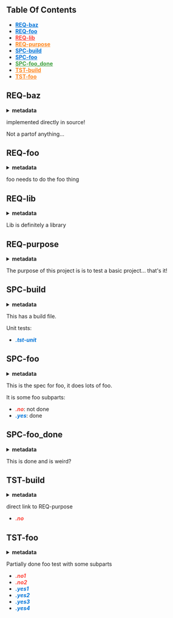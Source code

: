 ## Table Of Contents
- <a style="font-weight: bold; color: #0074D9" title="REQ-BAZ" href="#REQ-BAZ">REQ-baz</a>
- <a style="font-weight: bold; color: #0074D9" title="REQ-FOO" href="#REQ-FOO">REQ-foo</a>
- <a style="font-weight: bold; color: #FF4136" title="REQ-LIB" href="#REQ-LIB">REQ-lib</a>
- <a style="font-weight: bold; color: #FF851B" title="REQ-PURPOSE" href="#REQ-PURPOSE">REQ-purpose</a>
- <a style="font-weight: bold; color: #0074D9" title="SPC-BUILD" href="#SPC-BUILD">SPC-build</a>
- <a style="font-weight: bold; color: #0074D9" title="SPC-FOO" href="#SPC-FOO">SPC-foo</a>
- <a style="font-weight: bold; color: #3DA03D" title="SPC-FOO_DONE" href="#SPC-FOO_DONE">SPC-foo_done</a>
- <a style="font-weight: bold; color: #FF851B" title="TST-BUILD" href="#TST-BUILD">TST-build</a>
- <a style="font-weight: bold; color: #FF851B" title="TST-FOO" href="#TST-FOO">TST-foo</a>


## REQ-baz
<details>
<summary><b>metadata</b></summary>
<b>partof:</b> <i>none</i></a><br>
<b>parts:</b> <i>none</i></a><br>
<b>file:</b> design/purpose.md<br>
<b>impl:</b> src/baz.rs[0]<br>
<b>spc:</b>100.00&nbsp;&nbsp;<b>tst:</b>0.00<br>
<hr>
</details>

implemented directly in source!

Not a partof anything...


## REQ-foo
<details>
<summary><b>metadata</b></summary>
<b>partof:</b><br>
<li><a style="font-weight: bold; color: #FF851B" title="REQ-PURPOSE" href="#REQ-PURPOSE">REQ-purpose</a></li>
<b>parts:</b><br>
<li><a style="font-weight: bold; color: #0074D9" title="SPC-FOO" href="#SPC-FOO">SPC-foo</a></li>
<li><a style="font-weight: bold; color: #3DA03D" title="SPC-FOO_DONE" href="#SPC-FOO_DONE">SPC-foo_done</a></li>
<b>file:</b> design/purpose.md<br>
<b>impl:</b> <i>not implemented</i><br>
<b>spc:</b>87.50&nbsp;&nbsp;<b>tst:</b>89.30<br>
<hr>
</details>

foo needs to do the foo thing

## REQ-lib
<details>
<summary><b>metadata</b></summary>
<b>partof:</b><br>
<li><a style="font-weight: bold; color: #FF851B" title="REQ-PURPOSE" href="#REQ-PURPOSE">REQ-purpose</a></li>
<b>parts:</b> <i>none</i></a><br>
<b>file:</b> design/purpose.md<br>
<b>impl:</b> <i>not implemented</i><br>
<b>spc:</b>0.00&nbsp;&nbsp;<b>tst:</b>0.00<br>
<hr>
</details>

Lib is definitely a library

## REQ-purpose
<details>
<summary><b>metadata</b></summary>
<b>partof:</b> <i>none</i></a><br>
<b>parts:</b><br>
<li><a style="font-weight: bold; color: #0074D9" title="REQ-FOO" href="#REQ-FOO">REQ-foo</a></li>
<li><a style="font-weight: bold; color: #FF4136" title="REQ-LIB" href="#REQ-LIB">REQ-lib</a></li>
<li><a style="font-weight: bold; color: #0074D9" title="SPC-BUILD" href="#SPC-BUILD">SPC-build</a></li>
<li><a style="font-weight: bold; color: #FF851B" title="TST-BUILD" href="#TST-BUILD">TST-build</a></li>
<b>file:</b> design/purpose.md<br>
<b>impl:</b> <i>not implemented</i><br>
<b>spc:</b>62.50&nbsp;&nbsp;<b>tst:</b>53.60<br>
<hr>
</details>

The purpose of this project is is to test a basic
project... that's it!


## SPC-build
<details>
<summary><b>metadata</b></summary>
<b>partof:</b><br>
<li><a style="font-weight: bold; color: #FF851B" title="REQ-PURPOSE" href="#REQ-PURPOSE">REQ-purpose</a></li>
<b>parts:</b><br>
<li><a style="font-weight: bold; color: #FF851B" title="TST-BUILD" href="#TST-BUILD">TST-build</a></li>
<b>file:</b> design/purpose.md<br>
<b>impl:</b> build.rs[0]<br>
<b>spc:</b>100.00&nbsp;&nbsp;<b>tst:</b>75.00<br>
<hr>
</details>

This has a build file.

Unit tests:
- <span title="/home/rett/open/artifact/artifact-test/interop_tests/settings/build.rs[5]" style="color: #0074D9"><b><i>.tst-unit</i></b></span>


## SPC-foo
<details>
<summary><b>metadata</b></summary>
<b>partof:</b><br>
<li><a style="font-weight: bold; color: #0074D9" title="REQ-FOO" href="#REQ-FOO">REQ-foo</a></li>
<b>parts:</b><br>
<li><a style="font-weight: bold; color: #3DA03D" title="SPC-FOO_DONE" href="#SPC-FOO_DONE">SPC-foo_done</a></li>
<li><a style="font-weight: bold; color: #FF851B" title="TST-FOO" href="#TST-FOO">TST-foo</a></li>
<b>file:</b> design/foo.md<br>
<b>impl:</b> src/foo/mod.rs[0]<br>
<b>spc:</b>75.00&nbsp;&nbsp;<b>tst:</b>78.60<br>
<hr>
</details>

This is the spec for foo, it does lots of foo.

It is some foo subparts:
- <span title="Not Implemented" style="color: #FF4136"><b><i>.no</i></b></span>: not done
- <span title="/home/rett/open/artifact/artifact-test/interop_tests/settings/src/foo/fab.rs[3]" style="color: #0074D9"><b><i>.yes</i></b></span>: done


## SPC-foo_done
<details>
<summary><b>metadata</b></summary>
<b>partof:</b><br>
<li><a style="font-weight: bold; color: #0074D9" title="REQ-FOO" href="#REQ-FOO">REQ-foo</a></li>
<li><a style="font-weight: bold; color: #0074D9" title="SPC-FOO" href="#SPC-FOO">SPC-foo</a></li>
<b>parts:</b> <i>none</i></a><br>
<b>file:</b> design/foo.md<br>
<b>impl:</b> this is done<br>
<b>spc:</b>100.00&nbsp;&nbsp;<b>tst:</b>100.00<br>
<hr>
</details>

This is done and is weird?

## TST-build
<details>
<summary><b>metadata</b></summary>
<b>partof:</b><br>
<li><a style="font-weight: bold; color: #FF851B" title="REQ-PURPOSE" href="#REQ-PURPOSE">REQ-purpose</a></li>
<li><a style="font-weight: bold; color: #0074D9" title="SPC-BUILD" href="#SPC-BUILD">SPC-build</a></li>
<b>parts:</b> <i>none</i></a><br>
<b>file:</b> design/purpose.md<br>
<b>impl:</b> build.rs[4]<br>
<b>spc:</b>50.00&nbsp;&nbsp;<b>tst:</b>50.00<br>
<hr>
</details>

direct link to REQ-purpose

- <span title="Not Implemented" style="color: #FF4136"><b><i>.no</i></b></span>


## TST-foo
<details>
<summary><b>metadata</b></summary>
<b>partof:</b><br>
<li><a style="font-weight: bold; color: #0074D9" title="SPC-FOO" href="#SPC-FOO">SPC-foo</a></li>
<b>parts:</b> <i>none</i></a><br>
<b>file:</b> design/foo.md<br>
<b>impl:</b> <i>not implemented</i><br>
<b>spc:</b>57.10&nbsp;&nbsp;<b>tst:</b>57.10<br>
<hr>
</details>

Partially done foo test with some subparts

- <span title="Not Implemented" style="color: #FF4136"><b><i>.no1</i></b></span>
- <span title="Not Implemented" style="color: #FF4136"><b><i>.no2</i></b></span>
- <span title="/home/rett/open/artifact/artifact-test/interop_tests/settings/src/foo/test.rs[4]" style="color: #0074D9"><b><i>.yes1</i></b></span>
- <span title="/home/rett/open/artifact/artifact-test/interop_tests/settings/src/foo/test.rs[6]" style="color: #0074D9"><b><i>.yes2</i></b></span>
- <span title="/home/rett/open/artifact/artifact-test/interop_tests/settings/src/foo/test.rs[7]" style="color: #0074D9"><b><i>.yes3</i></b></span>
- <span title="/home/rett/open/artifact/artifact-test/interop_tests/settings/src/foo/fab.rs[9]" style="color: #0074D9"><b><i>.yes4</i></b></span>


